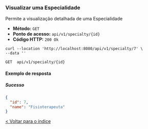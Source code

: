 ### Visualizar uma Especialidade

Permite a visualização detalhada de uma Especialidade

- **Método:** `GET`
- **Ponto de acesso:** `api/v1/specialty/{id}`
- **Código HTTP:** `200 Ok`

```shell
curl --location 'http://localhost:8080/api/v1/specialty/7' \
--data ''
```

    GET  api/v1/specialty/{id}

#### Exemplo de resposta

##### Sucesso

```json
{
  "id": 7,
  "name": "Fisioterapeuta"
}
```

[< Voltar para o índice](../../readme.md)
